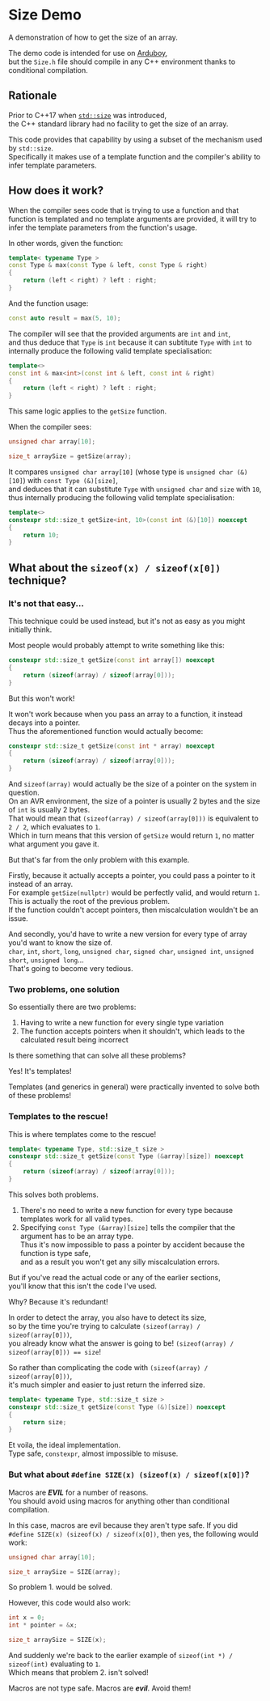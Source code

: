 # Size Demo

A demonstration of how to get the size of an array.

The demo code is intended for use on [Arduboy](https://arduboy.com/),  
but the `Size.h` file should compile in any C++ environment thanks to conditional compilation.

## Rationale

Prior to C++17 when [`std::size`](https://en.cppreference.com/w/cpp/iterator/size) was introduced,  
the C++ standard library had no facility to get the size of an array.

This code provides that capability by using a subset of the mechanism used by `std::size`.  
Specifically it makes use of a template function and the compiler's ability to infer template parameters.

## How does it work?

When the compiler sees code that is trying to use a function and that function is templated and no template arguments are provided, it will try to infer the template parameters from the function's usage.

In other words, given the function:
```cpp
template< typename Type >
const Type & max(const Type & left, const Type & right)
{
	return (left < right) ? left : right;
}
```

And the function usage:
```cpp
const auto result = max(5, 10);
```

The compiler will see that the provided arguments are `int` and `int`,  
and thus deduce that `Type` is `int` because it can subtitute `Type` with `int` to internally produce the following valid template specialisation:
```cpp
template<>
const int & max<int>(const int & left, const int & right)
{
	return (left < right) ? left : right;
}
```

This same logic applies to the `getSize` function.

When the compiler sees:
```cpp
unsigned char array[10];

size_t arraySize = getSize(array);
```

It compares `unsigned char array[10]` (whose type is `unsigned char (&)[10]`) with `const Type (&)[size]`,  
and deduces that it can substitute `Type` with `unsigned char` and `size` with `10`,  
thus internally producing the following valid template specialisation:
```cpp
template<>
constexpr std::size_t getSize<int, 10>(const int (&)[10]) noexcept
{
	return 10;
}
```

## What about the `sizeof(x) / sizeof(x[0])` technique?

### It's not that easy...

This technique could be used instead, but it's not as easy as you might initially think.

Most people would probably attempt to write something like this:
```cpp
constexpr std::size_t getSize(const int array[]) noexcept
{
	return (sizeof(array) / sizeof(array[0]));
}
```
But this won't work!

It won't work because when you pass an array to a function, it instead decays into a pointer.  
Thus the aforementioned function would actually become:
```cpp
constexpr std::size_t getSize(const int * array) noexcept
{
	return (sizeof(array) / sizeof(array[0]));
}
```
And `sizeof(array)` would actually be the size of a pointer on the system in question.  
On an AVR environment, the size of a pointer is usually 2 bytes and the size of `int` is usually 2 bytes.  
That would mean that `(sizeof(array) / sizeof(array[0]))` is equivalent to `2 / 2`, which evaluates to `1`.  
Which in turn means that this version of `getSize` would return `1`, no matter what argument you gave it.

But that's far from the only problem with this example.

Firstly, because it actually accepts a pointer, you could pass a pointer to it instead of an array.  
For example `getSize(nullptr)` would be perfectly valid, and would return `1`.  
This is actually the root of the previous problem.  
If the function couldn't accept pointers, then miscalculation wouldn't be an issue.

And secondly, you'd have to write a new version for every type of array you'd want to know the size of.  
`char`, `int`, `short`, `long`, `unsigned char`, `signed char`, `unsigned int`, `unsigned short`, `unsigned long`...  
That's going to become very tedious.

### Two problems, one solution

So essentially there are two problems:
1. Having to write a new function for every single type variation
2. The function accepts pointers when it shouldn't, which leads to the calculated result being incorrect

Is there something that can solve all these problems?

Yes! It's templates!

Templates (and generics in general) were practically invented to solve both of these problems!

### Templates to the rescue!

This is where templates come to the rescue!
```cpp
template< typename Type, std::size_t size >
constexpr std::size_t getSize(const Type (&array)[size]) noexcept
{
	return (sizeof(array) / sizeof(array[0]));
}
```
This solves both problems.

1. There's no need to write a new function for every type because templates work for all valid types.
2. Specifying `const Type (&array)[size]` tells the compiler that the argument has to be an array type.  
Thus it's now impossible to pass a pointer by accident because the function is type safe,  
and as a result you won't get any silly miscalculation errors.

But if you've read the actual code or any of the earlier sections,  
you'll know that this isn't the code I've used.

Why? Because it's redundant!

In order to detect the array, you also have to detect its size,  
so by the time you're trying to calculate `(sizeof(array) / sizeof(array[0]))`,  
you already know what the answer is going to be!
`(sizeof(array) / sizeof(array[0])) == size`!

So rather than complicating the code with `(sizeof(array) / sizeof(array[0]))`,  
it's much simpler and easier to just return the inferred size.
```cpp
template< typename Type, std::size_t size >
constexpr std::size_t getSize(const Type (&)[size]) noexcept
{
	return size;
}
```

Et voila, the ideal implementation.  
Type safe, `constexpr`, almost impossible to misuse.

### But what about `#define SIZE(x) (sizeof(x) / sizeof(x[0])`?

Macros are _**EVIL**_ for a number of reasons.  
You should avoid using macros for anything other than conditional compilation.

In this case, macros are evil because they aren't type safe.
If you did `#define SIZE(x) (sizeof(x) / sizeof(x[0])`, then yes, the following would work:
```cpp
unsigned char array[10];

size_t arraySize = SIZE(array);
```
So problem 1. would be solved.

However, this code would also work:
```cpp
int x = 0;
int * pointer = &x;

size_t arraySize = SIZE(x);
```
And suddenly we're back to the earlier example of `sizeof(int *) / sizeof(int)` evaluating to `1`.  
Which means that problem 2. isn't solved!

Macros are not type safe. Macros are _**evil**_. Avoid them!
